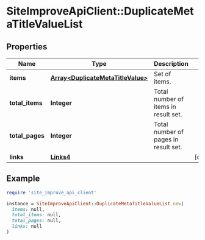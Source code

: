 # SiteImproveApiClient::DuplicateMetaTitleValueList

## Properties

| Name | Type | Description | Notes |
| ---- | ---- | ----------- | ----- |
| **items** | [**Array&lt;DuplicateMetaTitleValue&gt;**](DuplicateMetaTitleValue.md) | Set of items. |  |
| **total_items** | **Integer** | Total number of items in result set. |  |
| **total_pages** | **Integer** | Total number of pages in result set. |  |
| **links** | [**Links4**](Links4.md) |  | [optional] |

## Example

```ruby
require 'site_improve_api_client'

instance = SiteImproveApiClient::DuplicateMetaTitleValueList.new(
  items: null,
  total_items: null,
  total_pages: null,
  links: null
)
```

